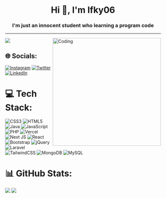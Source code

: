 <!-- [![My GitHub Stats](https://github-readme-stats.vercel.app/api/?username=ifky06&count_private=true&theme=tokyonight&showicons=true)]()			 -->

<h1 align="center">Hi 👋, I'm Ifky06</h1>
<h3 align="center">I'm just an innocent student who learning a program code</h3>


---
[![](https://visitcount.itsvg.in/api?id=ifky06&icon=0&color=12)](https://visitcount.itsvg.in)
<img alt="Coding" src="https://media.tenor.com/PYJ_FJh9ZzMAAAAC/vestia-zeta-cat.gif" align="right" width="350">
## 🌐 Socials:
[![Instagram](https://img.shields.io/badge/Instagram-%23E4405F.svg?logo=Instagram&logoColor=white)](https://instagram.com/rifki.06) [![Twitter](https://img.shields.io/badge/Twitter-%231DA1F2.svg?logo=Twitter&logoColor=white)](https://twitter.com/ifky06) [![LinkedIn](https://img.shields.io/badge/LinkedIn-%230077B5.svg?logo=linkedin&logoColor=white)](https://linkedin.com/in/ahmad-rifki-2aa503235) 

# 💻 Tech Stack:
![CSS3](https://img.shields.io/badge/css3-%231572B6.svg?style=for-the-badge&logo=css3&logoColor=white) ![HTML5](https://img.shields.io/badge/html5-%23E34F26.svg?style=for-the-badge&logo=html5&logoColor=white) ![Java](https://img.shields.io/badge/java-%23ED8B00.svg?style=for-the-badge&logo=java&logoColor=white) ![JavaScript](https://img.shields.io/badge/javascript-%23323330.svg?style=for-the-badge&logo=javascript&logoColor=%23F7DF1E) ![PHP](https://img.shields.io/badge/php-%23777BB4.svg?style=for-the-badge&logo=php&logoColor=white) ![Vercel](https://img.shields.io/badge/vercel-%23000000.svg?style=for-the-badge&logo=vercel&logoColor=white) ![Next JS](https://img.shields.io/badge/Next-black?style=for-the-badge&logo=next.js&logoColor=white) ![React](https://img.shields.io/badge/react-%2320232a.svg?style=for-the-badge&logo=react&logoColor=%2361DAFB) ![Bootstrap](https://img.shields.io/badge/bootstrap-%23563D7C.svg?style=for-the-badge&logo=bootstrap&logoColor=white) ![jQuery](https://img.shields.io/badge/jquery-%230769AD.svg?style=for-the-badge&logo=jquery&logoColor=white) ![Laravel](https://img.shields.io/badge/laravel-%23FF2D20.svg?style=for-the-badge&logo=laravel&logoColor=white) ![TailwindCSS](https://img.shields.io/badge/tailwindcss-%2338B2AC.svg?style=for-the-badge&logo=tailwind-css&logoColor=white) ![MongoDB](https://img.shields.io/badge/MongoDB-%234ea94b.svg?style=for-the-badge&logo=mongodb&logoColor=white) ![MySQL](https://img.shields.io/badge/mysql-%2300f.svg?style=for-the-badge&logo=mysql&logoColor=white)
# 📊 GitHub Stats:
![](https://github-readme-stats.vercel.app/api?username=ifky06&theme=dark&hide_border=true&include_all_commits=false&count_private=false)
![](https://github-readme-stats.vercel.app/api/top-langs/?username=ifky06&theme=dark&hide_border=true&include_all_commits=false&count_private=false&layout=compact)
<br/>
<!-- [![My GitHub Language Stats](https://github-readme-stats.vercel.app/api/top-langs/?username=ifky06&langs_count=5&theme=tokyonight)]()<br/> -->
<!-- ![](https://github-readme-streak-stats.herokuapp.com/?user=ifky06&theme=tokyonight&hide_border=false) -->

<!-- Proudly created with GPRM ( https://gprm.itsvg.in ) -->
<!-- Proudly created with GPRM ( https://gprm.itsvg.in ) -->


<!-- Proudly created with GPRM ( https://gprm.itsvg.in ) -->
<!--
**ifky06/ifky06** is a ✨ _special_ ✨ repository because its `README.md` (this file) appears on your GitHub profile.

Here are some ideas to get you started:

- 🔭 I’m currently working on ...
- 🌱 I’m currently learning ...
- 👯 I’m looking to collaborate on ...
- 🤔 I’m looking for help with ...
- 💬 Ask me about ...
- 📫 How to reach me: ...
- 😄 Pronouns: ...
- ⚡ Fun fact: ...
-->
